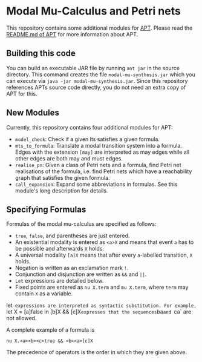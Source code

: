 Modal Mu-Calculus and Petri nets
================================

This repository contains some additional modules for
[APT](https://github.com/CvO-Theory/apt). Please read the [README.md of
APT](https://github.com/CvO-Theory/apt/blob/master/README.md) for more
information about APT.

Building this code
------------------

You can build an executable JAR file by running `ant jar` in the source
directory. This command creates the file `modal-mu-synthesis.jar` which you can
execute via `java -jar modal-mu-synthesis.jar`. Since this repository references
APTs source code directly, you do not need an extra copy of APT for this.

New Modules
-----------

Currently, this repository contains four additional modules for APT:

- `model_check`: Check if a given lts satisfies a given formula.
- `mts_to_formula`: Translate a modal transition system into a formula. Edges
  with the extension `[may]` are interpreted as may edges while all other edges
  are both may and must edges.
- `realise_pn`: Given a class of Petri nets and a formula, find Petri net
  realisations of the formula, i.e. find Petri nets which have a reachability
  graph that satisfies the given formula.
- `call_expansion`: Expand some abbreviations in formulas. See this module's
  long description for details.

Specifying Formulas
-------------------

Formulas of the modal mu-calculus are specified as follows:

- `true`, `false`, and parentheses are just entered.
- An existential modality is entered as `<a>X` and means that event `a` has to
  be possible and afterwards `X` holds.
- A universal modality `[a]X` means that after every `a`-labelled transition,
  `X` holds.
- Negation is written as an exclamation mark `!`.
- Conjunction and disjunction are written as `&&` and `||`.
- `Let` expressions are detailed below.
- Fixed points are entered as `nu X.term` and `mu X.term`, where `term` may
  contain `X` as a variable.

let`-expressions are interpreted as syntactic substitution. For example, `let X
= [a]false in [b]X && [c]X` expresses that the sequences `ba`and `ca` are not
allowed.

A complete example of a formula is
```
nu X.<a><b><c>true && <b><a>[c]X
```
The precedence of operators is the order in which they are given above.

